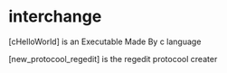 # interchange

[cHelloWorld] is an Executable Made By c language

[new_protocool_regedit] is the regedit protocool creater
